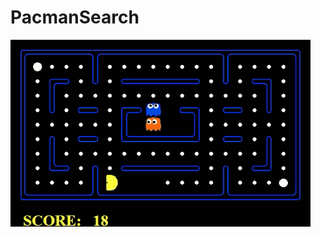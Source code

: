 # PacmanSearch

<img src="./wbB.gif"
     alt="Markdown Monster icon"
     style="float: left; margin-right: 10px;" />
